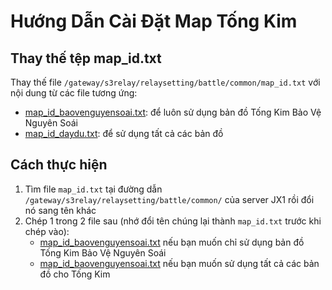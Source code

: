# Hướng Dẫn Cài Đặt Map Tống Kim

## Thay thế tệp map_id.txt

Thay thế file `/gateway/s3relay/relaysetting/battle/common/map_id.txt` với nội dung từ các file tương ứng:

- [map_id_baovenguyensoai.txt](gateway/s3relay/relaysetting/battle/common/map_id_baovenguyensoai.txt): để luôn sử dụng bản đồ Tống Kim Bảo Vệ Nguyên Soái
- [map_id_daydu.txt](gateway/s3relay/relaysetting/battle/common/map_id_daydu.txt): để sử dụng tất cả các bản đồ

## Cách thực hiện

1. Tìm file `map_id.txt` tại đường dẫn `/gateway/s3relay/relaysetting/battle/common/` của server JX1 rồi đổi nó sang tên khác
2. Chép 1 trong 2 file sau (nhớ đổi tên chúng lại thành `map_id.txt` trước khi chép vào):
   - [map_id_baovenguyensoai.txt](gateway/s3relay/relaysetting/battle/common/map_id_baovenguyensoai.txt) nếu bạn muốn chỉ sử dụng bản đồ Tống Kim Bảo Vệ Nguyên Soái
   - [map_id_baovenguyensoai.txt](gateway/s3relay/relaysetting/battle/common/map_id_baovenguyensoai.txt) nếu bạn muốn sử dụng tất cả các bản đồ cho Tống Kim
